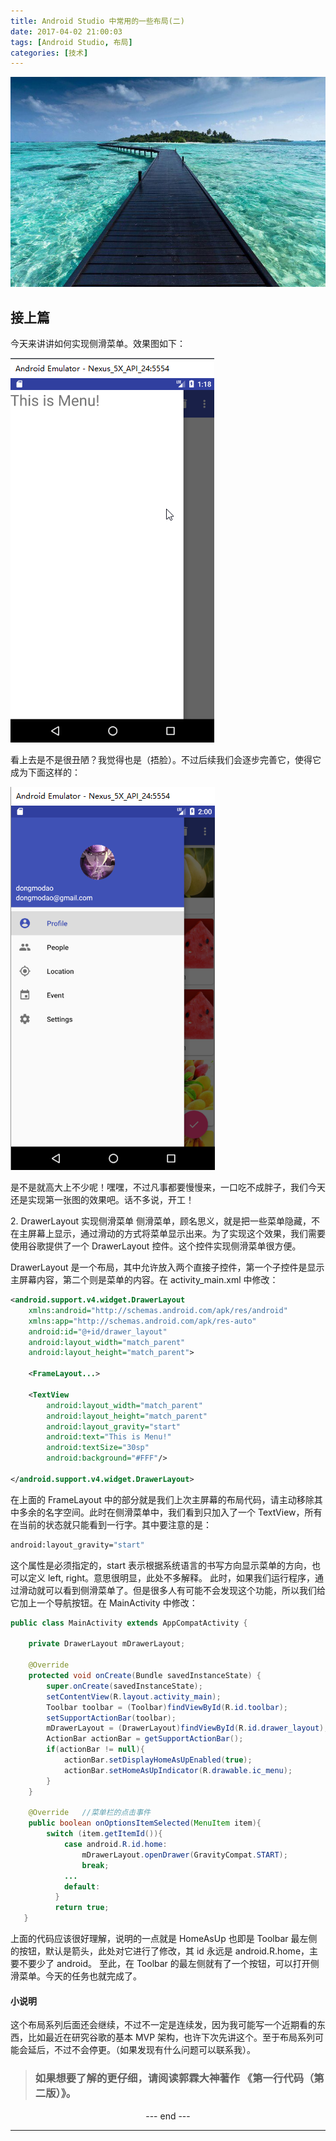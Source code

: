 ```yaml
---
title: Android Studio 中常用的一些布局(二)
date: 2017-04-02 21:00:03
tags: [Android Studio, 布局]
categories: [技术]
---
```


![](Android-Studio-中常用的一些布局-二/sea.jpg)

## 接上篇
今天来讲讲如何实现侧滑菜单。效果图如下：<!--more-->

![](Android-Studio-中常用的一些布局-二/rst.png)

看上去是不是很丑陋？我觉得也是（捂脸）。不过后续我们会逐步完善它，使得它成为下面这样的：

![](Android-Studio-中常用的一些布局-二/nextrst.png)

是不是就高大上不少呢！嘿嘿，不过凡事都要慢慢来，一口吃不成胖子，我们今天还是实现第一张图的效果吧。话不多说，开工！

2\.  DrawerLayout 实现侧滑菜单
侧滑菜单，顾名思义，就是把一些菜单隐藏，不在主屏幕上显示，通过滑动的方式将菜单显示出来。为了实现这个效果，我们需要使用谷歌提供了一个  DrawerLayout  控件。这个控件实现侧滑菜单很方便。

DrawerLayout 是一个布局，其中允许放入两个直接子控件，第一个子控件是显示主屏幕内容，第二个则是菜单的内容。在  activity_main.xml 中修改：
``` xml
<android.support.v4.widget.DrawerLayout
    xmlns:android="http://schemas.android.com/apk/res/android"
    xmlns:app="http://schemas.android.com/apk/res-auto"
    android:id="@+id/drawer_layout"
    android:layout_width="match_parent"
    android:layout_height="match_parent">

    <FrameLayout...>

    <TextView
        android:layout_width="match_parent"
        android:layout_height="match_parent"
        android:layout_gravity="start"
        android:text="This is Menu!"
        android:textSize="30sp"
        android:background="#FFF"/>

</android.support.v4.widget.DrawerLayout>
```
在上面的 FrameLayout 中的部分就是我们上次主屏幕的布局代码，请主动移除其中多余的名字空间。此时在侧滑菜单中，我们看到只加入了一个 TextView，所有在当前的状态就只能看到一行字。其中要注意的是：
``` bash
android:layout_gravity="start"
```
这个属性是必须指定的，start 表示根据系统语言的书写方向显示菜单的方向，也可以定义 left, right。意思很明显，此处不多解释。
此时，如果我们运行程序，通过滑动就可以看到侧滑菜单了。但是很多人有可能不会发现这个功能，所以我们给它加上一个导航按钮。在 MainActivity  中修改：
``` java
public class MainActivity extends AppCompatActivity {

    private DrawerLayout mDrawerLayout;

    @Override
    protected void onCreate(Bundle savedInstanceState) {
        super.onCreate(savedInstanceState);
        setContentView(R.layout.activity_main);
        Toolbar toolbar = (Toolbar)findViewById(R.id.toolbar);
        setSupportActionBar(toolbar);
        mDrawerLayout = (DrawerLayout)findViewById(R.id.drawer_layout);
        ActionBar actionBar = getSupportActionBar();
        if(actionBar != null){
            actionBar.setDisplayHomeAsUpEnabled(true);
            actionBar.setHomeAsUpIndicator(R.drawable.ic_menu);
        }
    }

    @Override   //菜单栏的点击事件
    public boolean onOptionsItemSelected(MenuItem item){
        switch (item.getItemId()){
            case android.R.id.home:
                mDrawerLayout.openDrawer(GravityCompat.START);
                break;
            ...
            default:
          }
          return true;
   }
```
上面的代码应该很好理解，说明的一点就是 HomeAsUp 也即是 Toolbar 最左侧的按钮，默认是箭头，此处对它进行了修改，其 id 永远是 android.R.home，主要不要少了 android。
至此，在 Toolbar 的最左侧就有了一个按钮，可以打开侧滑菜单。今天的任务也就完成了。

#### 小说明
这个布局系列后面还会继续，不过不一定是连续发，因为我可能写一个近期看的东西，比如最近在研究谷歌的基本 MVP 架构，也许下次先讲这个。至于布局系列可能会延后，不过不会停更。（如果发现有什么问题可以联系我）。

> ### 如果想要了解的更仔细，请阅读郭霖大神著作 《第一行代码（第二版）》。

<center> --- end --- </center>

---
